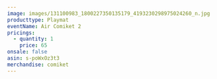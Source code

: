 ```yaml
---
image: images/131100983_1800227350135179_4193230298975024260_n.jpg
producttype: Playmat
eventName: Air Comiket 2
pricings:
  - quantity: 1
    price: 65
onsale: false
asin: s-poWxOz3t3
merchandise: comiket
---
```

